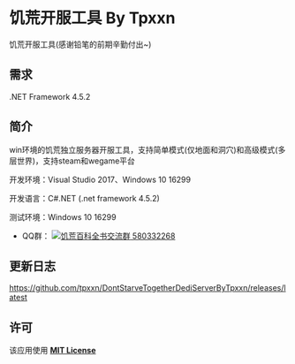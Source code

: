 # 饥荒开服工具 By Tpxxn
饥荒开服工具(感谢铅笔的前期辛勤付出~)

## 需求
.NET Framework 4.5.2

## 简介
win环境的饥荒独立服务器开服工具，支持简单模式(仅地面和洞穴)和高级模式(多层世界)，支持steam和wegame平台

开发环境：Visual Studio 2017、Windows 10 16299

开发语言：C#.NET (.net framework 4.5.2)

测试环境：Windows 10 16299

- QQ群： <a target="_blank" href="http://shang.qq.com/wpa/qunwpa?idkey=79bf71c5232fb608d5cf56a0b324c960904ac5911ea321faa0b13e5afdef0d5f"><img border="0" src="http://pub.idqqimg.com/wpa/images/group.png" alt="饥荒百科全书交流群" title="饥荒百科全书交流群"> 580332268</a>

## 更新日志
https://github.com/tpxxn/DontStarveTogetherDediServerByTpxxn/releases/latest

## 许可
该应用使用 [__MIT License__](https://github.com/tpxxn/DontStarveTogetherDediServerByTpxxn/blob/master/LICENSE)
